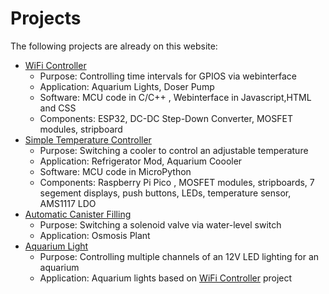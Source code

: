 

# Projects

The following projects are already on this website:

- <a href="#/pages/projects/wifi_controller/readme.html">WiFi Controller</a> 
    - Purpose: Controlling time intervals for GPIOS via webinterface
    - Application: Aquarium Lights, Doser Pump 
    - Software: MCU code in C/C++ , Webinterface in Javascript,HTML and CSS
    - Components: ESP32, DC-DC Step-Down Converter, MOSFET modules, stripboard  
- <a href="#/pages/projects/simple_temp_controller/readme.html">Simple Temperature Controller</a>
    - Purpose: Switching a cooler to control an adjustable temperature 
    - Application: Refrigerator Mod, Aquarium Coooler  
    - Software: MCU code in MicroPython
    - Components: Raspberry Pi Pico , MOSFET modules, stripboards, 7 segement displays, push buttons, LEDs, temperature sensor, AMS1117 LDO  
- <a href="#/pages/projects/automatic_canister_filling/readme.html">Automatic Canister Filling</a> 
    - Purpose: Switching a solenoid valve via water-level switch
    - Application: Osmosis Plant  
- <a href="#/pages/projects/aquarium_light/readme.html">Aquarium Light</a> 
    - Purpose: Controlling multiple channels of an 12V LED lighting for an aquarium
    - Application: Aquarium lights based on <a href="#/pages/projects/wifi_controller/readme.html">WiFi Controller</a> project

